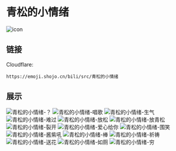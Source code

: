 # 青松的小情绪
![icon](https://emoji.shojo.cn/bili/src/青松的小情绪/icon.png)
## 链接
Cloudflare:
```
https://emoji.shojo.cn/bili/src/青松的小情绪
```
## 展示
![青松的小情绪-？](https://emoji.shojo.cn/bili/src/青松的小情绪/青松的小情绪-？.png)
![青松的小情绪-唱歌](https://emoji.shojo.cn/bili/src/青松的小情绪/青松的小情绪-唱歌.png)
![青松的小情绪-生气](https://emoji.shojo.cn/bili/src/青松的小情绪/青松的小情绪-生气.png)
![青松的小情绪-难过](https://emoji.shojo.cn/bili/src/青松的小情绪/青松的小情绪-难过.png)
![青松的小情绪-放松](https://emoji.shojo.cn/bili/src/青松的小情绪/青松的小情绪-放松.png)
![青松的小情绪-放青松](https://emoji.shojo.cn/bili/src/青松的小情绪/青松的小情绪-放青松.png)
![青松的小情绪-裂开](https://emoji.shojo.cn/bili/src/青松的小情绪/青松的小情绪-裂开.png)
![青松的小情绪-爱心给你](https://emoji.shojo.cn/bili/src/青松的小情绪/青松的小情绪-爱心给你.png)
![青松的小情绪-围笑](https://emoji.shojo.cn/bili/src/青松的小情绪/青松的小情绪-围笑.png)
![青松的小情绪-酱紫吼](https://emoji.shojo.cn/bili/src/青松的小情绪/青松的小情绪-酱紫吼.png)
![青松的小情绪-棒](https://emoji.shojo.cn/bili/src/青松的小情绪/青松的小情绪-棒.png)
![青松的小情绪-祈祷](https://emoji.shojo.cn/bili/src/青松的小情绪/青松的小情绪-祈祷.png)
![青松的小情绪-送花](https://emoji.shojo.cn/bili/src/青松的小情绪/青松的小情绪-送花.png)
![青松的小情绪-如厕](https://emoji.shojo.cn/bili/src/青松的小情绪/青松的小情绪-如厕.png)
![青松的小情绪-穷](https://emoji.shojo.cn/bili/src/青松的小情绪/青松的小情绪-穷.png)
